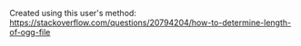 Created using this user's method: https://stackoverflow.com/questions/20794204/how-to-determine-length-of-ogg-file
